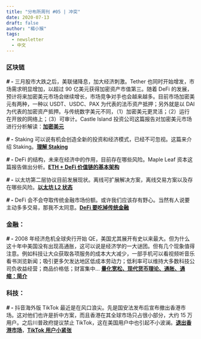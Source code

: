 ```yaml
---
title: "分布所周刊 #05 | 冲突"
date: 2020-07-13
draft: false
author: "楊小猴"
tags:
  - newsletter
  - 中文
---
```




### 区块链

**_# -_** 三月股市大跌之后，美联储降息，加大经济刺激。Tether 也同时开始增发，市场需求明显增加，以超过 90 亿美元获得加密资产市值第三。随着 DeFi 的发展，预计将来加密美元市场会继续增长，市场竞争对手也会越来越多。目前市场加密美元有两种，一种以 USDT、USDC、PAX 为代表的法币资产抵押；另外就是以 DAI 为代表的加密资产抵押。与传统数字美元不同，（1）加密美元更灵活；（2）运行在开放的网络上；（3）可审计。Castle Island 投资公司这篇报告对加密美元市场进行分析解读：[**加密美元**](https://cdn.b12.io/client_media/2nMpL8WQ/2b43d97c-c061-11ea-a23f-0242ac110002-Cryptodollars_Castle_Island_Ventures_2020-07-07.pdf?utm_campaign=Investor%20Letters&utm_medium=email&_hsmi=91103417&_hsenc=p2ANqtz-8kxWfqPa87G5i-su7YUH1PLCYL5kAG0rTkYmHqMzVnNNV3Ui3unTvmRoPhtB2QxZehiALU2hS38BjQGqFSAdGRIqx-aQ&utm_content=91103417&utm_source=hs_email)



**_# -_** Staking 可以说有机会创造全新的投资和经济模式，已经不可忽视。这篇来介绍 Staking。**[理解 Staking](https://medium.com/coinmonks/understanding-staking-b045825e49db)**



**_# -_** DeFi 的结构，未来在经济中的作用，目前存在哪些风险。Maple Leaf 资本这篇报告做出分析。**[ETH + DeFi 价值链的基本架构](https://drive.google.com/file/d/1_pjGxEdCgZDnzvhWFDuBjAT2o5C965gP/view)**



**_# -_** 以太坊第二层协议目前发展现状。离线可扩展解决方案，离线交易方案以及存在哪些风险。**[以太坊 L2 状态](https://www.tokendaily.co/blog/the-state-of-ethereum-l2)**



**_# -_** DeFi 会不会夺取传统金融市场份额。或许我们应该存有野心。当然有人说要主动多多交易，那我不太同意。**[DeFi 要吃掉传统金融](https://thedefiant.substack.com/p/defi-will-eat-traditional-finance-d8e)**



### 金融：

**_# -_** 2008 年经济危机全球央行开始 QE，美国尤其展开有史以来最大。但为什么这十年中美国没有出现高通胀，这可以说是经济学的一大谜团。但有几个现象值得注意。例如科技让大众获取各项服务的成本大大减少，一部手机可以看视频听音乐看书浏览新闻；吸引更多欠发达地区低成本劳动力；低利率可以维持大多数科技公司负收益经营；商品价格低；财富集中… **[量化宽松、现代货币理论、通胀、通缩：简介](https://www.lynalden.com/quantitative-easing-mmt-inflation/)**



### 科技：

**_# -_** 抖音海外版 TikTok 最近是在风口浪尖。先是国安法发布后宣布撤出香港市场。这对他们也许是折中方案，而且香港在其全球市场只占很小部分，大约 15 万用户。之后川普政府提议禁止 TikTok，这在美国用户中也引起不小波澜。**[退出香港市场](https://www.axios.com/tiktok-to-pull-out-of-hong-kong-e253eb02-69e9-4abb-a5c2-28ffa196a9a0.html)**，**[TikTok 用户小紧张](https://www.cnn.com/2020/07/10/tech/tiktok-ban-users/index.html)**





